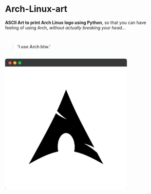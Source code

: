 # Arch-Linux-art

**ASCII Art to print Arch Linux logo using Python**, so that you can have feeling of using Arch, *without actually breaking your head...*

<br>

> **'I use Arch btw.'** 
<br>

<img align="left" alt="Coding" width="400" src="https://raw.githubusercontent.com/Xenometon/Config-Files/1183a3d281f9acb82f8ea3a9ae06cb0d3fb585c8/arch%20linux.png">
